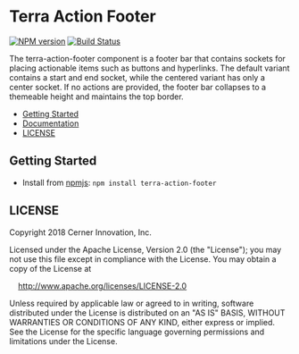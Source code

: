 # Terra Action Footer


[![NPM version](http://img.shields.io/npm/v/terra-action-footer.svg)](https://www.npmjs.org/package/terra-action-footer)
[![Build Status](https://travis-ci.org/cerner/terra-core.svg?branch=master)](https://travis-ci.org/cerner/terra-core)

The terra-action-footer component is a footer bar that contains sockets for placing actionable items such as buttons and hyperlinks. The default variant contains a start and end socket, while the centered variant has only a center socket. If no actions are provided, the footer bar collapses to a themeable height and maintains the top border.

- [Getting Started](#getting-started)
- [Documentation](https://github.com/cerner/terra-core/tree/master/packages/terra-action-footer/docs)
- [LICENSE](#license)

## Getting Started

- Install from [npmjs](https://www.npmjs.com): `npm install terra-action-footer`

## LICENSE

Copyright 2018 Cerner Innovation, Inc.

Licensed under the Apache License, Version 2.0 (the "License"); you may not use this file except in compliance with the License. You may obtain a copy of the License at

&nbsp;&nbsp;&nbsp;&nbsp;http://www.apache.org/licenses/LICENSE-2.0

Unless required by applicable law or agreed to in writing, software distributed under the License is distributed on an "AS IS" BASIS, WITHOUT WARRANTIES OR CONDITIONS OF ANY KIND, either express or implied. See the License for the specific language governing permissions and limitations under the License.
